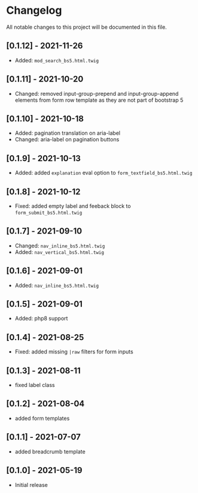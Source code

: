 # Changelog

All notable changes to this project will be documented in this file.

## [0.1.12] - 2021-11-26

- Added: `mod_search_bs5.html.twig`

## [0.1.11] - 2021-10-20
- Changed: removed input-group-prepend and input-group-append elements from form row template as they are not part of bootstrap 5

## [0.1.10] - 2021-10-18

- Added: pagination translation on aria-label
- Changed: aria-label on pagination buttons

## [0.1.9] - 2021-10-13

- Added: added `explanation` eval option to `form_textfield_bs5.html.twig`

## [0.1.8] - 2021-10-12

- Fixed: added empty label and feeback block to `form_submit_bs5.html.twig`

## [0.1.7] - 2021-09-10

- Changed: `nav_inline_bs5.html.twig`
- Added: `nav_vertical_bs5.html.twig`

## [0.1.6] - 2021-09-01

- Added: `nav_inline_bs5.html.twig`

## [0.1.5] - 2021-09-01

- Added: php8 support

## [0.1.4] - 2021-08-25

- Fixed: added missing `|raw` filters for form inputs

## [0.1.3] - 2021-08-11

- fixed label class

## [0.1.2] - 2021-08-04

- added form templates

## [0.1.1] - 2021-07-07

- added breadcrumb template

## [0.1.0] - 2021-05-19

- Initial release
